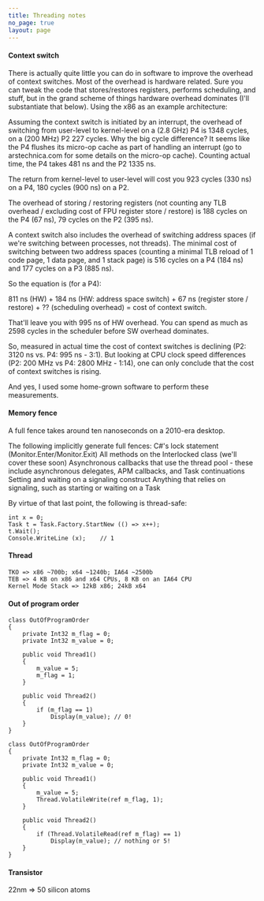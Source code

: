 ```yaml
---
title: Threading notes
no_page: true
layout: page
---
```

#### Context switch

There is actually quite little you can do in software to improve the overhead of context switches. Most of the overhead is hardware related. Sure you can tweak the code that stores/restores registers, performs scheduling, and stuff, but in the grand scheme of things hardware overhead dominates (I'll substantiate that below). Using the x86 as an example architecture:

Assuming the context switch is initiated by an interrupt, the overhead of switching from user-level to kernel-level on a (2.8 GHz) P4 is 1348 cycles, on a (200 MHz) P2 227 cycles. Why the big cycle difference? It seems like the P4 flushes its micro-op cache as part of handling an interrupt (go to arstechnica.com for some details on the micro-op cache). Counting actual time, the P4 takes 481 ns and the P2 1335 ns.

The return from kernel-level to user-level will cost you 923 cycles (330 ns) on a P4, 180 cycles (900 ns) on a P2.

The overhead of storing / restoring registers (not counting any TLB overhead / excluding cost of FPU register store / restore) is 188 cycles on the P4 (67 ns), 79 cycles on the P2 (395 ns).

A context switch also includes the overhead of switching address spaces (if we're switching between processes, not threads). The minimal cost of switching between two address spaces (counting a minimal TLB reload of 1 code page, 1 data page, and 1 stack page) is 516 cycles on a P4 (184 ns) and 177 cycles on a P3 (885 ns).

So the equation is (for a P4):

811 ns (HW) + 184 ns (HW: address space switch) + 67 ns (register store / restore) + ?? (scheduling overhead) = cost of context switch.

That'll leave you with 995 ns of HW overhead. You can spend as much as 2598 cycles in the scheduler before SW overhead dominates.

So, measured in actual time the cost of context switches is declining (P2: 3120 ns vs. P4: 995 ns - 3:1). But looking at CPU clock speed differences (P2: 200 MHz vs P4: 2800 MHz - 1:14), one can only conclude that the cost of context switches is rising.

And yes, I used some home-grown software to perform these measurements.

#### Memory fence

A full fence takes around ten nanoseconds on a 2010-era desktop.

The following implicitly generate full fences:
C#'s lock statement (Monitor.Enter/Monitor.Exit)
All methods on the Interlocked class (we'll cover these soon)
Asynchronous callbacks that use the thread pool - these include asynchronous delegates, APM callbacks, and Task continuations
Setting and waiting on a signaling construct
Anything that relies on signaling, such as starting or waiting on a Task

By virtue of that last point, the following is thread-safe:
```
int x = 0;
Task t = Task.Factory.StartNew (() => x++);
t.Wait();
Console.WriteLine (x);    // 1
```

#### Thread

```
TKO => x86 ~700b; x64 ~1240b; IA64 ~2500b
TEB => 4 KB on x86 and x64 CPUs, 8 KB on an IA64 CPU
Kernel Mode Stack => 12kB x86; 24kB x64
```

#### Out of program order

```
class OutOfProgramOrder 
{ 
	private Int32 m_flag = 0; 
	private Int32 m_value = 0;

	public void Thread1() 
	{ 
		m_value = 5; 
		m_flag = 1; 
	}

	public void Thread2() 
	{ 
		if (m_flag == 1) 
			Display(m_value); // 0! 
	}
}
```

```
class OutOfProgramOrder 
{ 
	private Int32 m_flag = 0; 
	private Int32 m_value = 0;

	public void Thread1() 
	{ 
		m_value = 5; 
		Thread.VolatileWrite(ref m_flag, 1); 
	}
	
	public void Thread2() 
	{ 
		if (Thread.VolatileRead(ref m_flag) == 1) 
			Display(m_value); // nothing or 5!
	}
}
```

#### Transistor

22nm => 50 silicon atoms